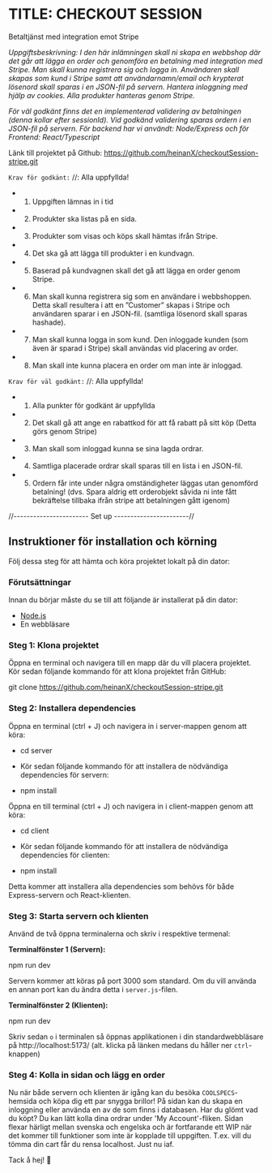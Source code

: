 # TITLE: CHECKOUT SESSION
Betaltjänst med integration emot Stripe

*Uppgiftsbeskrivning: I den här inlämningen skall ni skapa en webbshop där det går att lägga en order och genomföra en betalning med integration med Stripe. Man skall kunna registrera sig och logga in. Användaren skall skapas som kund i Stripe samt att användarnamn/email och krypterat lösenord skall sparas i en JSON-fil på servern. Hantera inloggning med hjälp av cookies. Alla produkter hanteras genom Stripe.*

*För väl godkänt finns det en implementerad validering av betalningen (denna kollar efter sessionId). Vid godkänd validering sparas ordern i en JSON-fil på servern. För backend har vi användt: Node/Express och för Frontend: React/Typescript*

Länk till projektet på Github: https://github.com/heinanX/checkoutSession-stripe.git

`Krav för godkänt:` //: Alla uppfyllda!
- 1. Uppgiften lämnas in i tid
- 2. Produkter ska listas på en sida.
- 3. Produkter som visas och köps skall hämtas ifrån Stripe.
- 4. Det ska gå att lägga till produkter i en kundvagn.
- 5. Baserad på kundvagnen skall det gå att lägga en order genom Stripe.
- 6. Man skall kunna registrera sig som en användare i
    webbshoppen. Detta skall 
    resultera i att en ”Customer” skapas i Stripe och användaren sparar i en JSON-fil. (samtliga lösenord skall sparas hashade).
- 7. Man skall kunna logga in som kund. Den inloggade kunden
    (som även är sparad i Stripe) skall användas vid placering av order.
- 8. Man skall inte kunna placera en order om man inte är inloggad.

`Krav för väl godkänt:` //: Alla uppfyllda!
- 1. Alla punkter för godkänt är uppfyllda
- 2. Det skall gå att ange en rabattkod för att få rabatt på sitt köp (Detta görs genom Stripe)
- 3. Man skall som inloggad kunna se sina lagda ordrar.
- 4. Samtliga placerade ordrar skall sparas till en lista i en JSON-fil.
- 5. Ordern får inte under några omständigheter läggas utan genomförd betalning! (dvs. Spara aldrig ett orderobjekt såvida ni inte fått bekräftelse tillbaka ifrån stripe att betalningen gått igenom)

//----------------------- Set up -----------------------//
## Instruktioner för installation och körning

Följ dessa steg för att hämta och köra projektet lokalt på din dator:

### Förutsättningar

Innan du börjar måste du se till att följande är installerat på din dator:

- [Node.js](https://nodejs.org/)
- En webbläsare 

### Steg 1: Klona projektet

Öppna en terminal och navigera till en mapp där du vill placera projektet. Kör sedan följande kommando för att klona projektet från GitHub:

git clone https://github.com/heinanX/checkoutSession-stripe.git


### Steg 2: Installera dependencies

Öppna en terminal (ctrl + J) och navigera in i server-mappen genom att köra:

- cd server

- Kör sedan följande kommando för att installera de nödvändiga dependencies för servern:

- npm install


Öppna en till terminal (ctrl + J) och navigera in i client-mappen genom att köra:

- cd client

- Kör sedan följande kommando för att installera de nödvändiga dependencies för clienten:

- npm install


Detta kommer att installera alla dependencies som behövs för både Express-servern och React-klienten.



### Steg 3: Starta servern och klienten

Använd de två öppna terminalerna och skriv i respektive termenal:

**Terminalfönster 1 (Servern):**

npm run dev

Servern kommer att köras på port 3000 som standard. Om du vill använda en annan port kan du ändra detta i `server.js`-filen.

**Terminalfönster 2 (Klienten):**

npm run dev

Skriv sedan `o` i terminalen så öppnas applikationen i din standardwebbläsare på http://localhost:5173/ (alt. klicka på länken medans du håller ner `ctrl`-knappen)



### Steg 4: Kolla in sidan och lägg en order

Nu när både servern och klienten är igång kan du besöka `COOLSPECS`-hemsida och köpa dig ett par snygga brillor! På sidan kan du skapa en inloggning eller använda en av de som finns i databasen. Har du glömt vad du köpt? Du kan lätt kolla dina ordrar under 'My Account'-fliken. Sidan flexar härligt mellan svenska och engelska och är fortfarande ett WIP när det kommer till funktioner som inte är kopplade till uppgiften. T.ex. vill du tömma din cart får du rensa localhost. Just nu iaf.

Tack å hej! 🚀